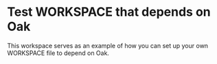 # Test WORKSPACE that depends on Oak

This workspace serves as an example of how you can set up your own WORKSPACE
file to depend on Oak.
